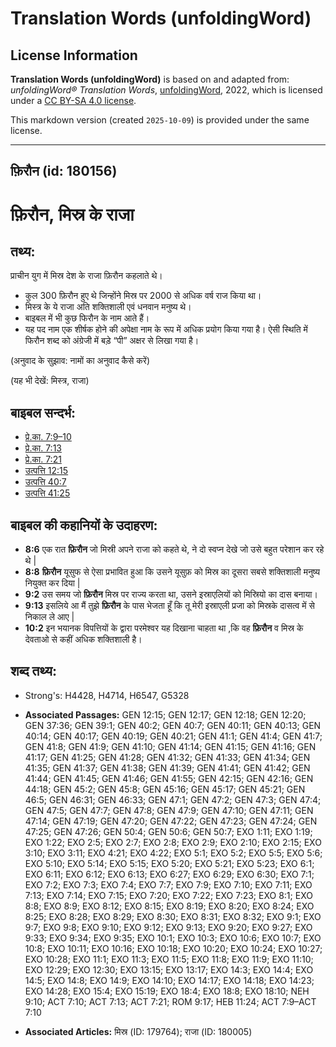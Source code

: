 # Translation Words (unfoldingWord)

## License Information

**Translation Words (unfoldingWord)** is based on and adapted from: _unfoldingWord® Translation Words_, [unfoldingWord](https://unfoldingword.org/utw), 2022, which is licensed under a [CC BY-SA 4.0 license](https://creativecommons.org/licenses/by-sa/4.0/legalcode.en).

This markdown version (created `2025-10-09`) is provided under the same license.



--------------------------------

## फ़िरौन (id: 180156)

फ़िरौन, मिस्र के राजा
=====================

तथ्य:
-----

प्राचीन युग में मिस्र देश के राजा फ़िरौन कहलाते थे।

* कुल 300 फ़िरौन हुए थे जिन्होंने मिस्र पर 2000 से अधिक वर्ष राज किया था।
* मिस्त्र के ये राजा अति शक्तिशाली एवं धनवान मनुष्य थे।
* बाइबल में भी कुछ फिरौन के नाम आते हैं।
* यह पद नाम एक शीर्षक होने की अपेक्षा नाम के रूप में अधिक प्रयोग किया गया है। ऐसी स्थिति में फिरौन शब्द को अंग्रेजी में बड़े “पी” अक्षर से लिखा गया है।

(अनुवाद के सुझाव: नामों का अनुवाद कैसे करें)

(यह भी देखें: मिस्त्र, राजा)

बाइबल सन्दर्भ:
--------------

* [प्रे.का. 7:9–10](https://ref.ly/Acts7:9-Acts7:10)
* [प्रे.का. 7:13](https://ref.ly/Acts7:13)
* [प्रे.का. 7:21](https://ref.ly/Acts7:21)
* [उत्पत्ति 12:15](https://ref.ly/Gen12:15)
* [उत्पत्ति 40:7](https://ref.ly/Gen40:7)
* [उत्पत्ति 41:25](https://ref.ly/Gen41:25)

बाइबल की कहानियों के उदाहरण:
----------------------------

* **8:6** एक रात **फ़िरौन** जो मिस्री अपने राजा को कहते थे, ने दो स्वप्न देखे जो उसे बहुत परेशान कर रहे थे \|
* **8:8** **फ़िरौन** यूसुफ से ऐसा प्रभावित हुआ कि उसने यूसुफ़ को मिस्र का दूसरा सबसे शक्तिशाली मनुष्य नियुक्त कर दिया \|
* **9:2** उस समय जो **फ़िरौन** मिस्र पर राज्य करता था, उसने इस्राएलियों को मिस्रियो का दास बनाया।
* **9:13** इसलिये आ मैं तुझे **फ़िरौन** के पास भेजता हूँ कि तू मेरी इस्राएली प्रजा को मिस्रके दासत्व में से निकाल ले आए \|
* **10:2** इन भयानक विपत्तियों के द्वारा परमेश्वर यह दिखाना चाहता था ,कि वह **फ़िरौन** व मिस्र के देवताओ से कहीं अधिक शक्तिशाली है।

शब्द तथ्य:
----------

* Strong's: H4428, H4714, H6547, G5328

* **Associated Passages:** GEN 12:15; GEN 12:17; GEN 12:18; GEN 12:20; GEN 37:36; GEN 39:1; GEN 40:2; GEN 40:7; GEN 40:11; GEN 40:13; GEN 40:14; GEN 40:17; GEN 40:19; GEN 40:21; GEN 41:1; GEN 41:4; GEN 41:7; GEN 41:8; GEN 41:9; GEN 41:10; GEN 41:14; GEN 41:15; GEN 41:16; GEN 41:17; GEN 41:25; GEN 41:28; GEN 41:32; GEN 41:33; GEN 41:34; GEN 41:35; GEN 41:37; GEN 41:38; GEN 41:39; GEN 41:41; GEN 41:42; GEN 41:44; GEN 41:45; GEN 41:46; GEN 41:55; GEN 42:15; GEN 42:16; GEN 44:18; GEN 45:2; GEN 45:8; GEN 45:16; GEN 45:17; GEN 45:21; GEN 46:5; GEN 46:31; GEN 46:33; GEN 47:1; GEN 47:2; GEN 47:3; GEN 47:4; GEN 47:5; GEN 47:7; GEN 47:8; GEN 47:9; GEN 47:10; GEN 47:11; GEN 47:14; GEN 47:19; GEN 47:20; GEN 47:22; GEN 47:23; GEN 47:24; GEN 47:25; GEN 47:26; GEN 50:4; GEN 50:6; GEN 50:7; EXO 1:11; EXO 1:19; EXO 1:22; EXO 2:5; EXO 2:7; EXO 2:8; EXO 2:9; EXO 2:10; EXO 2:15; EXO 3:10; EXO 3:11; EXO 4:21; EXO 4:22; EXO 5:1; EXO 5:2; EXO 5:5; EXO 5:6; EXO 5:10; EXO 5:14; EXO 5:15; EXO 5:20; EXO 5:21; EXO 5:23; EXO 6:1; EXO 6:11; EXO 6:12; EXO 6:13; EXO 6:27; EXO 6:29; EXO 6:30; EXO 7:1; EXO 7:2; EXO 7:3; EXO 7:4; EXO 7:7; EXO 7:9; EXO 7:10; EXO 7:11; EXO 7:13; EXO 7:14; EXO 7:15; EXO 7:20; EXO 7:22; EXO 7:23; EXO 8:1; EXO 8:8; EXO 8:9; EXO 8:12; EXO 8:15; EXO 8:19; EXO 8:20; EXO 8:24; EXO 8:25; EXO 8:28; EXO 8:29; EXO 8:30; EXO 8:31; EXO 8:32; EXO 9:1; EXO 9:7; EXO 9:8; EXO 9:10; EXO 9:12; EXO 9:13; EXO 9:20; EXO 9:27; EXO 9:33; EXO 9:34; EXO 9:35; EXO 10:1; EXO 10:3; EXO 10:6; EXO 10:7; EXO 10:8; EXO 10:11; EXO 10:16; EXO 10:18; EXO 10:20; EXO 10:24; EXO 10:27; EXO 10:28; EXO 11:1; EXO 11:3; EXO 11:5; EXO 11:8; EXO 11:9; EXO 11:10; EXO 12:29; EXO 12:30; EXO 13:15; EXO 13:17; EXO 14:3; EXO 14:4; EXO 14:5; EXO 14:8; EXO 14:9; EXO 14:10; EXO 14:17; EXO 14:18; EXO 14:23; EXO 14:28; EXO 15:4; EXO 15:19; EXO 18:4; EXO 18:8; EXO 18:10; NEH 9:10; ACT 7:10; ACT 7:13; ACT 7:21; ROM 9:17; HEB 11:24; ACT 7:9–ACT 7:10
* **Associated Articles:** मिस्र (ID: 179764); राजा (ID: 180005)

